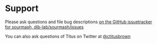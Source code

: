 # Support


Please ask questions and file bug descriptions [on the GitHub issuetracker for sourmash, dib-lab/sourmash/issues][0]


You can also ask questions of Titus on Twitter at [@ctitusbrown][1]

[0]:https://github.com/dib-lab/sourmash/issues
[1]:https://twitter.com/ctitusbrown/

